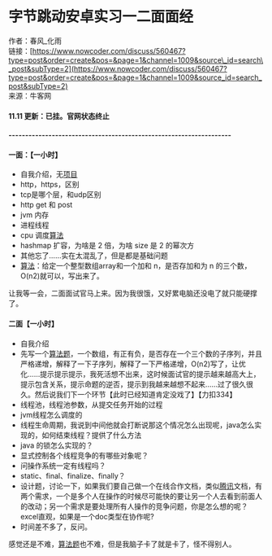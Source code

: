 # 字节跳动安卓实习一二面面经

作者：春风\_化雨  
链接：[https://www.nowcoder.com/discuss/560467?type=post&order=create&pos=&page=1&channel=1009&source\_id=search\_post&subType=2](https://www.nowcoder.com/discuss/560467?type=post&order=create&pos=&page=1&channel=1009&source_id=search_post&subType=2)  
来源：牛客网  
  


#### 11.11 更新：已挂。官网状态终止

####  -------------------------------------------------------------------

####  一面：【一小时】

*  自我介绍，无[项目](/jump/super-jump/word?word=%E9%A1%B9%E7%9B%AE)
*  http，https，区别
*  tcp是哪个层，和udp区别
*  http get 和 post
*  jvm 内存
*  进程线程
*  cpu 调度[算法](/jump/super-jump/word?word=%E7%AE%97%E6%B3%95)
*  hashmap 扩容，为啥是 2 倍，为啥 size 是 2 的幂次方
*  其他忘了……实在太混乱了，但是都是基础问题
*  [算法](/jump/super-jump/word?word=%E7%AE%97%E6%B3%95)：给定一个整型数组array和一个加和 n，是否存加和为 n 的三个数，O\(n2\)就可以，写出来了。

  
 让我等一会，二面面试官马上来。因为我很饿，又好累电脑还没电了就只能硬撑了。  


####  二面【一小时】

*  自我介绍
*  先写一个[算法题](/jump/super-jump/word?word=%E7%AE%97%E6%B3%95%E9%A2%98)，一个数组，有正有负，是否存在一个三个数的子序列，并且严格递增，解释了一下子序列，解释了一下严格递增，O\(n2\)写了，让优化……提示提示提示，我死活想不出来，这时候面试官的提示越来越高大上，提示包含关系，提示命题的逆否，提示到我越来越想不起来……过了很久很久。然后说我们下一个环节【此时已经知道肯定没戏了】【力扣334】
*  线程池，线程池参数，从提交任务开始的过程
*  jvm线程怎么调度的
*  线程生命周期，我说到中间他就会打断说那这个情况怎么出现呢，java怎么实现的，如何结束线程？提供了什么方法
*  java 的锁怎么实现的？
*  显式控制各个线程竞争的有哪些对象呢？
*  问操作系统一定有线程吗？
*  static、final、finalize、finally？
*  设计题，讨论一下，如果我们要自己做一个在线合作文档，类似[腾讯](/jump/super-jump/word?word=%E8%85%BE%E8%AE%AF)文档，有两个需求，一个是多个人在操作的时候尽可能快的要让另一个人去看到前面人的改动；另一个需求是要处理所有人操作的竞争问题，你是怎么想的呢？excel直观，如果是一个doc类型在协作呢?
*  时间差不多了，反问。

  
 感觉还是不难，[算法题](/jump/super-jump/word?word=%E7%AE%97%E6%B3%95%E9%A2%98)也不难，但是我脑子卡了就是卡了，怪不得别人。


